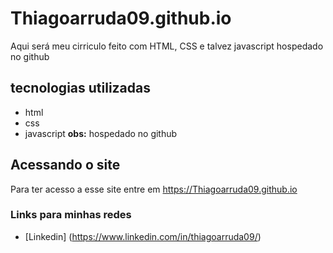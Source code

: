 # Thiagoarruda09.github.io
Aqui será meu cirriculo feito com HTML, CSS e talvez javascript hospedado no github

## tecnologias utilizadas
- html
- css
- javascript
  **obs:** hospedado no github

## Acessando o site
Para ter acesso a esse site entre em <https://Thiagoarruda09.github.io>

### Links para minhas redes 
- [Linkedin] (https://www.linkedin.com/in/thiagoarruda09/)
